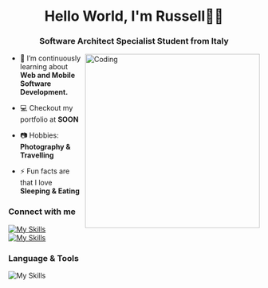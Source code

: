 <h1 align="center">Hello World, I'm Russell👋🏻</h1>
<h3 align="center">Software Architect Specialist Student from Italy</h3>
<img align="right" alt="Coding" width="350" src="https://media4.giphy.com/media/2IudUHdI075HL02Pkk/giphy.gif?cid=ecf05e47p8q7qwog45b2ud6y98cz6h5rv7hfaiyb8a3ry6fv&ep=v1_gifs_search&rid=giphy.gif&ct=g">

- 🌱 I’m continuously learning about **Web and Mobile Software Development.**

- 💻 Checkout my portfolio at <strong>SOON</strong> <!--[https://google.com](https://google.com)-->

- 📷 Hobbies: **Photography & Travelling**

- ⚡ Fun facts are that I love **Sleeping & Eating**

### Connect with me

[![My Skills](https://skillicons.dev/icons?i=linkedin)](https://www.linkedin.com/in/russell-shane-navarez/)
[![My Skills](https://skillicons.dev/icons?i=instagram)](https://www.instagram.com/russnvrz/)

### Language & Tools

![My Skills](https://skillicons.dev/icons?i=androidstudio,angular,bash,bootstrap,cs,html,css,js,docker,figma,firebase,git,github,java,jquery,linux,maven,mongodb,mysql,notion,py,react,redux,remix,spring,supabase,postman,tailwind,vim,vue,swift)
